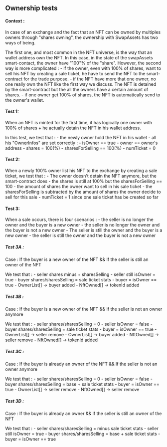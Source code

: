 ## Ownership tests

#### Context :
In case of an exchange and the fact that an NFT can be owned by multiples owners through "shares owning", the ownership with SwapAssets has two ways of being.

The first one, and most common in the NFT universe, is the way that an wallet address own the NFT. In this case, in the state of the swapAssets smart-contact, the owner have "100"% of the "share".
However, the second way is more complicated : 
	- if the owner, even with 100% of shares, want to sell his NFT by creating a sale ticket, he have to send the NFT to the smart-contract for the trade purpose.
	- if the NFT have more that one owner, no one really own the NFT like the first way we discuss. The NFT is detained by the smart-contract but the all the owners have a certain amount of shares.
	- if one owner get 100% of shares, the NFT is automatically send to the owner's wallet.

#### Test 1:
When an NFT is minted for the first time, it has logically one owner with 100% of shares + he actually detain the NFT in his wallet address.

In this test, we test that :
	- the newly owner hold the NFT in his wallet
	- all his "OwnerInfos" are set correctly :
		- isOwner == true
		- owner == owner's address
		- shares = 100(%)
		- sharesForSelling == 100(%)
		- numTicket = 0

#### Test 2:
When a newly 100% owner list his NFT to the exchange by creating a sale ticket, we test that :
	- The owner doesn't detain the NFT anymore, but the smart-contract does
	- the shares is still at 100% but the sharesForSelling == 100 - the amount of shares the owner want to sell in his sale ticket
	- the sharesForSelling is subtracted by the amount of shares the owner decide to sell for this sale
	- numTicket = 1 since one sale ticket has be created so far

#### Test 3:
When a sale occurs, there is four scenarios :
	- the seller is no longer the owner and the buyer is a new owner 
	- the seller is no longer the owner and the buyer is not a new owner 
	- The seller is still the owner and the buyer is a new owner 
	- the seller is still the owner and the buyer is not a new owner

##### Test 3A :
Case : If the buyer is a new owner of the NFT && If the seller is still an owner of the NFT

We test that : 
	- seller shares minus + sharesSelling
	- seller still isOwner = true
	- buyer shares/sharesSelling = sale ticket stats
	- buyer = isOwner == true
	- OwnerList[] -> buyer added
	- NftOwned[] -> tokenId added

##### Test 3B :
Case : If the buyer is a new owner of the NFT && If the seller is not an owner anymore

We test that :
	- seller shares/sharesSelling = 0
	- seller isOwner = false
	- buyer shares/sharesSelling = sale ticket stats
	- buyer = isOwner == true
	- OwnerList[] -> seller remove 
	- OwnerList[] -> buyer added
	- NftOwned[] -> seller remove
	- NftOwned[] -> tokenId added

##### Test 3C :
Case : If the buyer is already an owner of the NFT && If the seller is not an owner anymore 

We test that : 
	- seller shares/sharesSelling = 0
	- seller isOwner = false
	- buyer shares/sharesSelling = base + sale ticket stats
	- buyer = isOwner == true
	- OwnerList[] -> seller remove
	-  NftOwned[] -> seller remove

##### Test 3D :
Case : If the buyer is already an owner && If the seller is still an owner of the NFT

We test that :
	- seller shares/sharesSelling = minus sale ticket stats
	- seller still isOwner = true
	- buyer shares/sharesSelling = base + sale ticket stats
	- buyer = isOwner == true


